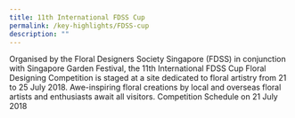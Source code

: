 ```yaml
---
title: 11th International FDSS Cup
permalink: /key-highlights/FDSS-cup
description: ""
---
```

Organised by the Floral Designers Society Singapore (FDSS) in conjunction with Singapore
Garden Festival, the 11th International FDSS Cup Floral Designing Competition is staged at
a site dedicated to floral artistry from 21 to 25 July 2018. Awe-inspiring floral creations by
local and overseas floral artists and enthusiasts await all visitors.
Competition Schedule on 21 July 2018

